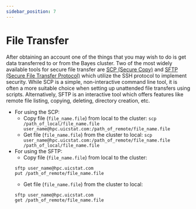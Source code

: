 ```yaml
---
sidebar_position: 7
---
```


# File Transfer

After obtaining an account one of the things that you may wish to do is get data transferred to or from the Bayes cluster. Two of the most widely available tools for secure file transfer are [SCP (Secure Copy)](https://en.wikipedia.org/wiki/Secure_copy_protocol) and [SFTP (Secure File Transfer Protocol)](https://en.wikipedia.org/wiki/SSH_File_Transfer_Protocol) which utilize the SSH protocol to implement security. While SCP is a simple, non-interactive command line tool, it is often a more suitable choice when setting up unattended file transfers using scripts. Alternatively, SFTP is an interactive tool which offers features like remote file listing, copying, deleting, directory creation, etc.

* For using the SCP:
  * Copy file (`file_name.file`) from local to the cluster: `scp /path_of_local/file_name.file user_name@hpc.uicstat.com:/path_of_remote/file_name.file`
  * Get file (`file_name.file`) from the cluster to local: `scp user_name@hpc.uicstat.com:/path_of_remote/file_name.file /path_of_local/file_name.file`
* For using the SFTP:
  * Copy file (`file_name.file`) from local to the cluster: 
  ```{r, engine='bash', eval=FALSE, indent="\t"}
  sftp user_name@hpc.uicstat.com
  put /path_of_remote/file_name.file
  ```
  * Get file (`file_name.file`) from the cluster to local: 
  ```{r, engine='bash', eval=FALSE, indent="\t"}
  sftp user_name@hpc.uicstat.com
  get /path_of_remote/file_name.file
  ```
